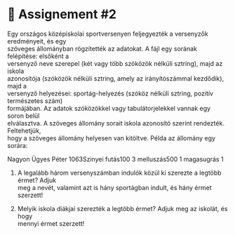 # 📓 Assignement #2

Egy országos középiskolai sportversenyen feljegyezték a versenyzők eredményeit, és egy  
szöveges állományban rögzítették az adatokat. A fájl egy sorának felépítése: elsőként a  
versenyző neve szerepel (két vagy több szóközök nélküli sztring), majd az iskola  
azonosítója (szóközök nélküli sztring, amely az irányítószámmal kezdődik), majd a  
versenyző helyezései: sportág-helyezés (szóköz nélküli sztring, pozitív természetes szám)  
formájában. Az adatok szóközökkel vagy tabulátorjelekkel vannak egy soron belül  
elválasztva. A szöveges állomány sorait iskola azonosító szerint rendezték. Feltehetjük,  
hogy a szöveges állomány helyesen van kitöltve. Példa az állomány egy sorára:  
  
Nagyon Ügyes Péter 1063Szinyei futás100 3 melluszás500 1 magasugrás 1  
  
1. A legalább három versenyszámban indulók közül ki szerezte a legtöbb érmet? Adjuk  
meg a nevét, valamint azt is hány sportágban indult, és hány érmet szerzett!
  
2. Melyik iskola diákjai szerezték a legtöbb érmet? Adjuk meg az iskolát, és hogy  
mennyi érmet szerzett!
